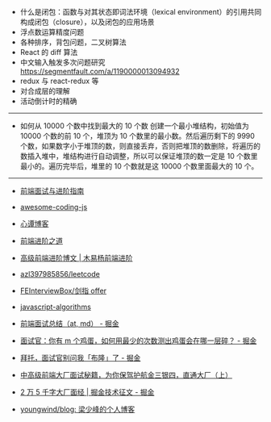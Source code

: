 - 什么是闭包：函数与对其状态即词法环境（lexical environment）的引用共同构成闭包（closure），以及闭包的应用场景
- 浮点数运算精度问题
- 各种排序，背包问题，二叉树算法
- React 的 diff 算法
- 中文输入触发多次问题研究 https://segmentfault.com/a/1190000013094932
- redux 与 react-redux 等
- 对合成层的理解
- 活动倒计时的精确

---

- 如何从 10000 个数中找到最大的 10 个数
  创建一个最小堆结构，初始值为 10000 个数的前 10 个，堆顶为 10 个数里的最小数。然后遍历剩下的 9990 个数，如果数字小于堆顶的数，则直接丢弃，否则把堆顶的数删除，将遍历的数插入堆中，堆结构进行自动调整，所以可以保证堆顶的数一定是 10 个数里最小的。遍历完毕后，堆里的 10 个数就是这 10000 个数里面最大的 10 个。

---

- [前端面试与进阶指南](https://www.cxymsg.com/)
- [awesome-coding-js](http://www.conardli.top/docs/)
- [心谭博客](https://xin-tan.com/)
- [前端进阶之道](https://yuchengkai.cn/home/)
- [高级前端进阶博文 | 木易杨前端进阶](https://muyiy.cn/blog/)

- [azl397985856/leetcode](https://github.com/azl397985856/leetcode)
- [FEInterviewBox/剑指 offer](https://github.com/14glwu/FEInterviewBox/tree/master/%E5%89%91%E6%8C%87offer)
- [javascript-algorithms](https://github.com/trekhleb/javascript-algorithms/blob/master/README.zh-CN.md)

- [前端面试总结（at, md） - 掘金](https://juejin.im/post/5a3134bf6fb9a0452405d507)
- [面试官：你有 m 个鸡蛋，如何用最少的次数测出鸡蛋会在哪一层碎？ - 掘金](https://juejin.im/post/5d9ede57518825358b221349)
- [拜托，面试官别问我「布隆」了 - 掘金](https://juejin.im/post/5c959ff8e51d45509e2ccf84)
- [中高级前端大厂面试秘籍，为你保驾护航金三银四，直通大厂（上）](https://juejin.im/post/5c64d15d6fb9a049d37f9c20)
- [2 万 5 千字大厂面经 | 掘金技术征文 - 掘金](https://juejin.im/post/5ba34e54e51d450e5162789b)
- [youngwind/blog: 梁少峰的个人博客](https://github.com/youngwind/blog)
